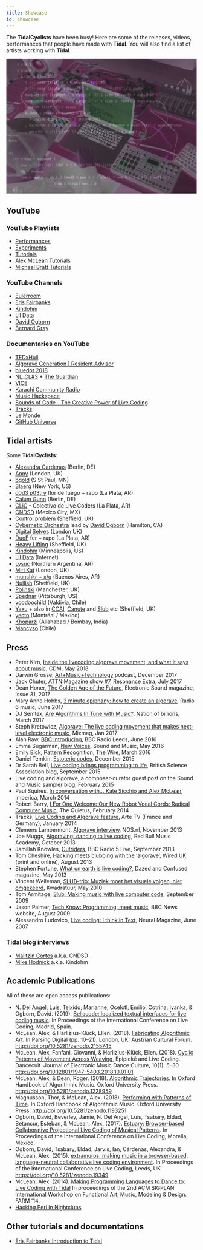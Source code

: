 ```yaml
---
title: Showcase
id: showcase
---
```

The **TidalCyclists** have been busy! Here are some of the releases, videos, performances that people have made with **Tidal**. You will also find a list of artists working with **Tidal**.

![kindohmshowcase](kindohmshowcase.png)

## YouTube
### YouTube Playlists
* [Performances](https://www.youtube.com/playlist?list=PLybSFICi4UliK17U6rxPneXAyxvmGAe5T)
* [Experiments](https://www.youtube.com/playlist?list=PLybSFICi4UlgoIOK5A2LxCs6lUwyUJZwQ)
* [Tutorials](https://www.youtube.com/playlist?list=PLybSFICi4UlgKU6ZVerY0HfdNCl3AIoPU)
* [Alex McLean Tutorials](https://www.youtube.com/watch?v=M-Y5pAEBXXQ&list=PL2lW1zNIIwj3bDkh-Y3LUGDuRcoUigoDs)
* [Michael Bratt Tutorials](https://www.youtube.com/watch?v=0TtxZQUOGGw&list=PLlWmK4qVXO37vgyLeNe8ElF15pInARU6x)

### YouTube Channels

* [Eulerroom](https://www.youtube.com/channel/UC_N48pxd05dX53_8vov8zqA)
* [Eris Fairbanks](https://www.youtube.com/c/ErisFairbanks/videos)
* [Kindohm](https://www.youtube.com/c/kindohm/videos)
* [Lil Data](https://www.youtube.com/c/LilData/featured)
* [David Ogborn](https://www.youtube.com/user/ogbornd/videos)
* [Bernard Gray](https://www.youtube.com/c/BernardGray1/videos)

### Documentaries on YouTube

* [TEDxHull](https://www.youtube.com/watch?v=nAGjTYa95HM)
* [Algorave Generation | Resident Advisor](https://www.youtube.com/watch?v=S2EZqikCIfY)
* [bluedot 2018](https://www.youtube.com/watch?v=496NVIHprOg)
* [NL_CL#3](https://www.youtube.com/watch?v=Uo-2oxI6aqU)
* [The Guardian](https://www.youtube.com/watch?v=h340aNznHnM)
* [VICE](https://www.youtube.com/watch?v=RbxLoh3FNrY)
* [Karachi Community Radio](https://www.youtube.com/watch?v=ziD5diimFHM)
* [Music Hackspace](https://www.youtube.com/watch?v=5a_yjPYw3oM)
* [Sounds of Code - The Creative Power of Live Coding](https://www.youtube.com/watch?v=uA4SDytz8Aw)
* [Tracks](https://www.youtube.com/watch?v=X_NQKPH91kM)
* [Le Monde](https://www.lemonde.fr/pixels/article/2019/04/13/aux-algoraves-on-danse-sur-une-musique-codee-en-direct_5449894_4408996.html)
* [GitHub Universe](https://www.youtube.com/watch?v=nmjmmDvLkT0)

## Tidal artists

Some **TidalCyclists**:

* [Alexandra Cardenas](http://cargocollective.com/tiemposdelruido/Alexandra-Cardenas)  (Berlin, DE)
* [Anny](http://anny.audio/) (London, UK)
* [bgold](http://bgold-cosmos.github.io/) (S St Paul, MN)
* [Blaerg](http://immigrantbreastnest.com/album/redundant-tautologies) (New York, US)
* [c0d3 p03try](https://c0d3-p03try.neocities.org/) flor de fuego + rapo (La Plata, AR)
* [Calum Gunn](http://www.calumgunn.com/) (Berlin, DE)
* [CLiC](https://colectivo-de-livecoders.gitlab.io/) - Colectivo de Live Coders (La Plata, AR)
* [CNDSD](https://vimeo.com/cndsd) (Mexico City, MX)
* [Control problem](https://soundcloud.com/controlproblem) (Sheffield, UK)
* [Cybernetic Orchestra](http://esp.mcmaster.ca/?page_id=502) lead by [David Ogborn](http://www.d0kt0r0.net/) (Hamilton, CA)
* [Digital Selves](https://www.youtube.com/watch?v=t2KeNblKSFM) (London UK)
* [DuoF](https://duo-f.github.io/) fer + rapo (La Plata, AR)
* [Heavy Lifting](https://heavy-lifting.github.io/) (Sheffield, UK)
* [Kindohm](http://kindohm.com/) (Minneapolis, US)
* [Lil Data](http://data.pcmusic.info/) (Internet)
* [Lysuc](http://lysuc888.blogspot.co.uk/) (Northern Argentina, AR)
* [Miri Kat](https://mirikat.bandcamp.com/) (London, UK)
* [munshkr + x/q](http://ikag.github.io/) (Buenos Aires, AR)
* [Nullish](http://nullish.org/) (Sheffield, UK)
* [Polinski](http://www.paulwolinski.co.uk/) (Manchester, UK)
* [Spednar](https://soundcloud.com/spednar) (Pittsburgh, US)
* [voodoochild](http://voodoochild.bandcamp.com/) (Valdivia, Chile)
* [Yaxu](http://slab.org/) + also in [CCAI](http://ccai.lurk.org/), [Canute](http://canute.lurk.org/) and [Slub](http://slub.org/) etc (Sheffield, UK)
* [yecto](https://yecto.github.io/) (Montréal / Mexico)
* [Khoparzi](https://khoparzi.com/) (Allahabad / Bombay, India)
* [Mancvso](https://soundcloud.com/mancvso/) (Chile)

## Press

* Peter Kirn, [Inside the livecoding algorave movement, and what it says about music](http://cdm.link/2018/05/inside-the-livecoding-algorave-movement-and-what-it-says-about-music/), CDM, May 2018
* Darwin Grosse, [Art+Music+Technology](http://artmusictech.libsyn.com/podcast-210-alex-mclean) podcast, December 2017
* Jack Chuter, [ATTN:Magazine show #7](http://www.attnmagazine.co.uk/features/12173), Resonance Extra, July 2017
* Dean Honer, [The Golden Age of the Future](https://slab.org/the-golden-age-of-the-future/), Electronic Sound magazine, Issue 31, 2017
* Mary Anne Hobbs, [3 minute epiphany: how to create an algorave](http://www.bbc.co.uk/programmes/p055hl4w), Radio 6 music, June 2017
* DJ Semtex, [Are Algorithms In Tune with Music?](https://nationofbillions.com/are-algorithms-in-tune-with-music), Nation of billions, March 2017
* Steph Kretowicz, [Algorave: The live coding movement that makes next-level electronic music](http://mixmag.net/feature/algorave), Mixmag, Jan 2017
* Alan Raw, [BBC Introducing](http://slab.org/bbc-introducing-west-yorkshire/), BBC Radio Leeds, June 2016
* Emma Sugarman, [New Voices](http://read.thesampler.org/2016/05/06/meet-the-new-voices-2016-alex-mclean-talks-coding-and-aliases/), Sound and Music, May 2016
* Emily Bick, [Pattern Recognition](http://slab.org/interview-in-the-wire-magazine/), The Wire, March 2016
* Daniel Temkin, [Estoteric codes](http://esoteric.codes/post/135188341128/interview-with-alex-mclean), December 2015
* Dr Sarah Bell, [Live coding brings programming to life](http://www.britishscienceassociation.org/blog/live-coding-brings-programming-to-life-an-interview-with-alex-mac), British Science Association blog, September 2015
* Live coding and algorave, a composer-curator guest post on the Sound and Music sampler blog, February 2015
* Paul Squires, [In conversation with… Kate Sicchio and Alex McLean](http://www.imperica.com/en/in-conversation-with/in-conversation-with-kate-sicchio-and-alex-mclean), Imperica, March 2014
* Robert Barry, [I For One Welcome Our New Robot Vocal Cords: Radical Computer Music](http://thequietus.com/articles/14405-black-midi-algorave), The Quietus, February 2014
* Tracks, [Live Coding and Algorave feature](http://www.youtube.com/watch?v=X_NQKPH91kM), Arte TV (France and Germany), January 2014
* Clemens Lambermont, [Algorave interview](http://www.youtube.com/watch?v=xh8b-XH2kqM&list=UU-id0vwQoAUYBNCm0nmaqQw), NOS.nl, November 2013
* Joe Muggs, [Algoraving: dancing to live coding](http://www.redbullmusicacademy.com/magazine/algoraving-dancing-to-coding), Red Bull Music Academy, October 2013
* Jamillah Knowles, [Outriders](http://www.bbc.co.uk/programmes/p02swmfb), BBC Radio 5 Live, September 2013
* Tom Cheshire, [Hacking meets clubbing with the ‘algorave’](http://www.wired.co.uk/magazine/archive/2013/09/play/algorave), Wired UK (print and online), August 2013
* Stephen Fortune, [What on earth is live coding?](http://www.dazeddigital.com/artsandculture/article/16150/1/what-on-earth-is-livecoding), Dazed and Confused magazine, May 2013
* Vincent Welleman, [SLUB-trio: Muziek moet het visuele volgen, niet omgekeerd](http://www.kwadratuur.be/interviews/detail/slub-trio/#.UxgrAjxdX1c), Kwadratuur, May 2010
* Tom Armitage, [Slub: Making music with live computer code](http://www.wired.co.uk/news/archive/2009-09/25/making-music-with-live-computer-code-), September 2009
* Jason Palmer, [Tech Know: Programming, meet music](http://news.bbc.co.uk/1/hi/technology/8221235.stm), BBC News website, August 2009
* Alessandro Ludovico, [Live coding: I think in Text](http://yaxu.org/neural-interview-on-live-codin/), Neural Magazine, June 2007

### Tidal blog interviews
* [Malitzin Cortes](http://blog.tidalcycles.org/cndsd/) a.k.a. CNDSD
* [Mike Hodnick](http://blog.tidalcycles.org/kindohm-interview/) a.k.a. Kindohm 

## Academic Publications

All of these are open access publications:

* N. Del Angel, Luis, Teixido, Marianne, Ocelotl, Emilio, Cotrina, Ivanka, & Ogborn, David. (2019). [Bellacode: localized textual interfaces for live coding music](http://iclc.livecodenetwork.org/2019/papers/paper111.pdf). In Proceedings of the International Conference on Live Coding, Madrid, Spain.
* McLean, Alex, & Harlizius-Klück, Ellen. (2018). [Fabricating Algorithmic Art](https://zenodo.org/record/2155745#.XCUCvsbgqV4). In Parsing Digital (pp. 10–21). London, UK: Austrian Cultural Forum. http://doi.org/10.5281/zenodo.2155745
* McLean, Alex, Fanfani, Giovanni, & Harlizius-Klück, Ellen. (2018). [Cyclic Patterns of Movement Across Weaving](https://zenodo.org/record/1548969#.XCUDAcbgqV4), Epiplokē and Live Coding. Dancecult. Journal of Electronic Music Dance Culture, 10(1), 5–30. http://doi.org/10.12801/1947-5403.2018.10.01.01
* McLean, Alex, & Dean, Roger. (2018). [Algorithmic Trajectories](https://zenodo.org/record/1228959#.XCUDZsbgqV4). In Oxford Handbook of Algorithmic Music. Oxford University Press. http://doi.org/10.5281/zenodo.1228959
* Magnusson, Thor, & McLean, Alex. (2018). [Performing with Patterns of Time](https://zenodo.org/record/1193251#.XCUCMcbgqV4). In Oxford Handbook of Algorithmic Music. Oxford University Press. http://doi.org/10.5281/zenodo.1193251
* Ogborn, David, Beverley, Jamie, N. Del Angel, Luis, Tsabary, Eldad, Betancur, Esteban, & McLean, Alex. (2017). [Estuary: Browser-based Collaborative Projectional Live Coding of Musical Patterns](https://iclc.livecodenetwork.org/2017/cameraReady/ICLC_2017_paper_78.pdf). In Proceedings of the International Conference on Live Coding, Morelia, Mexico.
* Ogborn, David, Tsabary, Eldad, Jarvis, Ian, Cárdenas, Alexandra, & McLean, Alex. (2015). [extramuros: making music in a browser-based, language-neutral collaborative live coding environment](https://zenodo.org/record/19349). In Proceedings of the International Conference on Live Coding, Leeds, UK. https://doi.org/10.5281/zenodo.19349
* McLean, Alex. (2014). [Making Programming Languages to Dance to: Live Coding with Tidal](http://slab.org/tmp/p64.pdf) In proceedings of the 2nd ACM SIGPLAN International Workshop on Functional Art, Music, Modeling & Design. FARM '14.
* [Hacking Perl in Nightclubs](https://www.perl.com/pub/2004/08/31/livecode.html/)


## Other tutorials and documentations
- [Eris Fairbanks Introduction to Tidal](https://web.archive.org/web/20190427222710/http://ericfairbanks.org/music/tidal/code/2017/05/31/an-introduction-to-tidal.html)
